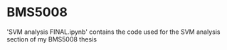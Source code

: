 # BMS5008
'SVM analysis FINAL.ipynb' contains the code used for the SVM analysis section of my BMS5008 thesis
